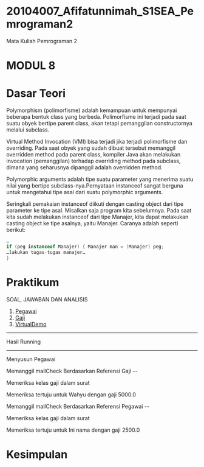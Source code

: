 # 20104007_Afifatunnimah_S1SEA_Pemrograman2

Mata Kuliah Pemrograman 2

# MODUL 8

# Dasar Teori
  Polymorphism (polimorfisme) adalah kemampuan untuk mempunyai beberapa bentuk class yang berbeda. Polimorfisme ini terjadi pada saat suatu obyek bertipe parent class, akan tetapi pemanggilan constructornya melalui subclass.
  
  Virtual Method Invocation (VMI) bisa terjadi jika terjadi polimorfisme dan overriding. Pada saat obyek yang sudah dibuat tersebut memanggil overridden method pada parent class, kompiler Java akan melakukan invocation (pemanggilan) terhadap overriding method pada subclass, dimana yang seharusnya dipanggil adalah overridden method. 
  
  Polymorphic arguments adalah tipe suatu parameter yang menerima suatu nilai yang bertipe subclass-nya.Pernyataan instanceof sangat berguna untuk mengetahui tipe asal dari suatu polymorphic arguments.
  
  Seringkali pemakaian instanceof diikuti dengan casting object dari tipe parameter ke tipe asal. Misalkan saja program kita sebelumnya. Pada saat kita sudah melakukan instanceof dari tipe Manajer, kita dapat melakukan casting object ke tipe asalnya, yaitu Manajer. Caranya adalah seperti berikut:
  
  ```java
  …
  if (peg instanceof Manajer) { Manajer man = (Manajer) peg;
  …lakukan tugas-tugas manajer…
  }
  ```
  
# Praktikum
SOAL, JAWABAN DAN ANALISIS

1. [Pegawai](https://github.com/Afifafa/20104007_Afifatunnimah_S1SEA_Pemrograman2/blob/modul8/src/modul8/latihan/Pegawai.java)
2. [Gaji](https://github.com/Afifafa/20104007_Afifatunnimah_S1SEA_Pemrograman2/blob/modul8/src/modul8/latihan/Gaji.java)
3. [VirtualDemo](https://github.com/Afifafa/20104007_Afifatunnimah_S1SEA_Pemrograman2/blob/modul8/src/modul8/latihan/VirtualDemo.java)

***
Hasil Running
***

Menyusun Pegawai

Memanggil mailCheck Berdasarkan Referensi Gaji --

Memeriksa kelas gaji dalam surat 

Memeriksa tertuju untuk Wahyu dengan gaji 5000.0

Memanggil mailCheck Berdasarkan Referensi Pegawai --

Memeriksa kelas gaji dalam surat 

Memeriksa tertuju untuk Ini nama dengan gaji 2500.0

# Kesimpulan

